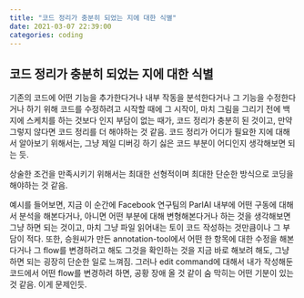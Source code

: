 ```yaml
---
title: "코드 정리가 충분히 되었는 지에 대한 식별"
date: 2021-03-07 22:39:00
categories: coding
---
```


## 코드 정리가 충분히 되었는 지에 대한 식별
기존의 코드에 어떤 기능을 추가한다거나 내부 작동을 분석한다거나 그 기능을 수정한다거나 하기 위해 코드를 수정하려고 시작할 때에 그 시작이, 마치 그림을 그리기 전에 백지에 스케치를 하는 것보다 인지 부담이 없는 때가, 코드 정리가 충분히 된 것이고, 만약 그렇지 않다면 코드 정리를 더 해야하는 것 같음. 코드 정리가 어디가 필요한 지에 대해서 알아보기 위해서는, 그냥 제일 디버깅 하기 싫은 코드 부분이 어디인지 생각해보면 되는 듯.

상술한 조건을 만족시키기 위해서는 최대한 선형적이며 최대한 단순한 방식으로 코딩을 해야하는 것 같음.

예시를 들어보면, 지금 이 순간에 Facebook 연구팀의 ParlAI 내부에 어떤 구동에 대해서 분석을 해본다거나, 아니면 어떤 부분에 대해 변형해본다거나 하는 것을 생각해보면 그냥 하면 되는 것이고, 마치 그냥 파일 읽어내는 토이 코드 작성하는 것만큼이나 그 부담이 적다. 또한, 승원씨가 만든 annotation-tool에서 어떤 한 항목에 대한 수정을 해본다거나 그 flow를 변경하려고 해도 그것을 확인하는 것을 지금 바로 해보려 해도, 그냥 하면 되는 굉장히 단순한 일로 느껴짐. 그러나 edit command에 대해서 내가 작성해둔 코드에서 어떤 flow를 변경하려 하면, 공황 장애 올 것 같이 숨 막히는 어떤 기분이 있는 것 같음. 이게 문제인듯.
